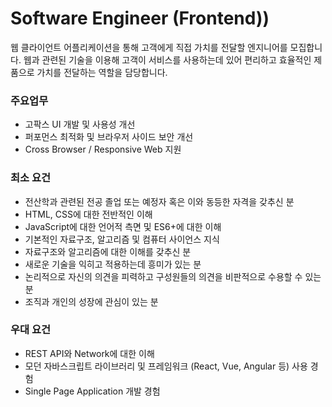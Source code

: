 # Software Engineer (Frontend))
웹 클라이언트 어플리케이션을 통해 고객에게 직접 가치를 전달할 엔지니어를 모집합니다. 
웹과 관련된 기술을 이용해 고객이 서비스를 사용하는데 있어 편리하고 효율적인 제품으로 가치를 전달하는 역할을 담당합니다. 

### 주요업무
- 고팍스 UI 개발 및 사용성 개선
- 퍼포먼스 최적화 및 브라우저 사이드 보안 개선
- Cross Browser / Responsive Web 지원

### 최소 요건
- 전산학과 관련된 전공 졸업 또는 예정자 혹은 이와 동등한 자격을 갖추신 분
- HTML, CSS에 대한 전반적인 이해
- JavaScript에 대한 언어적 측면 및 ES6+에 대한 이해
- 기본적인 자료구조, 알고리즘 및 컴퓨터 사이언스 지식
- 자료구조와 알고리즘에 대한 이해를 갖추신 분
- 새로운 기술을 익히고 적용하는데 흥미가 있는 분
- 논리적으로 자신의 의견을 피력하고 구성원들의 의견을 비판적으로 수용할 수 있는 분
- 조직과 개인의 성장에 관심이 있는 분
  
### 우대 요건
- REST API와 Network에 대한 이해
- 모던 자바스크립트 라이브러리 및 프레임워크 (React, Vue, Angular 등) 사용 경험
- Single Page Application 개발 경험

